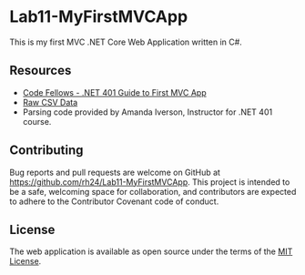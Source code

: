 # Lab11-MyFirstMVCApp

This is my first MVC .NET Core Web Application written in C#.

## Resources

* [Code Fellows - .NET 401 Guide to First MVC App](https://codefellows.github.io/code-401-dotnet-guide/Curriculum/Class11/Resources/MVCSetup.html)
* [Raw CSV Data](https://github.com/codefellows/seattle-dotnet-401d5/blob/master/Class11-MVC/Resources/personOfTheYear.csv)
* Parsing code provided by Amanda Iverson, Instructor for .NET 401 course.

## Contributing

Bug reports and pull requests are welcome on GitHub at https://github.com/rh24/Lab11-MyFirstMVCApp. This project is intended to be a safe, welcoming space for collaboration, and contributors are expected to adhere to the Contributor Covenant code of conduct.

## License

The web application is available as open source under the terms of the [MIT License](https://opensource.org/licenses/MIT).

